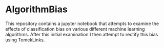# AlgorithmBias
This repository contains a jupyter notebook that attempts to examine the effects of classification bias on various different machine learning algorithms. After this initial examination I then attempt to rectify this bias using TomekLinks.
